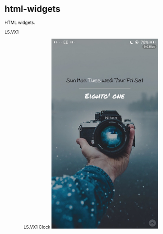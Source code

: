 # html-widgets
HTML widgets.

LS.VX1

<p align="right">
  LS.VX1 Clock
  <img src="https://github.com/kasiimh1/html-widgets/blob/master/LS.VX1%20Clock/IMG_0120.jpg?raw=true" width="350"/>
</p>
